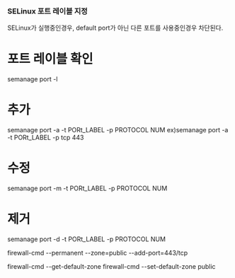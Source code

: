 ### SELinux 포트 레이블 지정
SELinux가 실행중인경우, default port가 아닌 다른 포트를 사용중인경우 차단된다.
# 포트 레이블 확인
semanage port -l
# 추가
semanage port -a -t PORt_LABEL -p PROTOCOL NUM
ex)semanage port -a -t PORt_LABEL -p tcp 443
# 수정
semanage port -m -t PORt_LABEL -p PROTOCOL NUM
# 제거
semanage port -d -t PORt_LABEL -p PROTOCOL NUM


firewall-cmd --permanent --zone=public --add-port=443/tcp

firewall-cmd --get-default-zone
firewall-cmd --set-default-zone public
